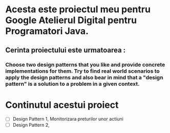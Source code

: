 # Acesta este proiectul meu pentru Google Atelierul Digital pentru Programatori Java.
## Cerinta proiectului este urmatoarea :
### Choose two design patterns that you like and provide concrete implementations for them. Try to find real world scenarios to apply the design patterns and also bear in mind that a "design pattern" is a solution to a problem in a given context.

# **Continutul acestui proiect**
 - [ ] Design Pattern 1, Monitorizara preturilor unor actiuni
 - [ ] Design Pattern 2,
